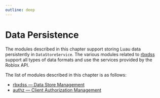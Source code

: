 ```yaml
---
outline: deep
---
```


# Data Persistence

The modules described in this chapter support storing Luau data persistently in `DataStoreService`.
The various modules related to [rbxdss](rbxdss.html) support all types of data formats and use the services provided by the Roblox API.

The list of modules described in this chapter is as follows:

- [rbxdss — Data Store Management](rbxdss.html)
- [authz — Client Authorization Management](authz.html)
